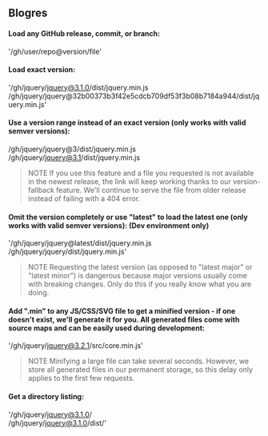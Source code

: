 ## Blogres

#### Load any GitHub release, commit, or branch:
'/gh/user/repo@version/file'
#### Load exact version:
'/gh/jquery/jquery@3.1.0/dist/jquery.min.js <br>
/gh/jquery/jquery@32b00373b3f42e5cdcb709df53f3b08b7184a944/dist/jquery.min.js'
#### Use a version range instead of an exact version (only works with valid semver versions):
/gh/jquery/jquery@3/dist/jquery.min.js
/gh/jquery/jquery@3.1/dist/jquery.min.js
> NOTE If you use this feature and a file you requested is not available in the newest release, the link will keep working thanks to our version-fallback feature. We'll continue to serve the file from older release instead of failing with a 404 error.

#### Omit the version completely or use "latest" to load the latest one (only works with valid semver versions): (Dev environment only)
'/gh/jquery/jquery@latest/dist/jquery.min.js <br>
/gh/jquery/jquery/dist/jquery.min.js'
> NOTE Requesting the latest version (as opposed to "latest major" or "latest minor") is dangerous because major versions usually come with breaking changes. Only do this if you really know what you are doing.

#### Add ".min" to any JS/CSS/SVG file to get a minified version - if one doesn't exist, we'll generate it for you. All generated files come with source maps and can be easily used during development:
'/gh/jquery/jquery@3.2.1/src/core.min.js'
> NOTE Minifying a large file can take several seconds. However, we store all generated files in our permanent storage, so this delay only applies to the first few requests.

#### Get a directory listing:
'/gh/jquery/jquery@3.1.0/ <br>
/gh/jquery/jquery@3.1.0/dist/'
